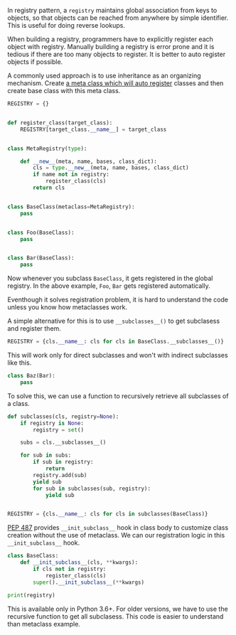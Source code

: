 <!--
.. title: Auto Register Subclasses Without Metaclass in Python
.. slug: auto-register-subclasess-without-metaclass
.. date: 2017-06-10 15:30:27 UTC
.. tags: metaclass, design patterns, python, featured
.. category: programming, python
.. link:
.. description: How to auto register subclasses without using metaclasses
.. type: text
-->

In registry pattern, a `registry` maintains global association from keys to objects, so that objects can be reached from anywhere by simple identifier. This is useful for doing reverse lookups.

When building a registry, programmers have to explicitly register each object with registry. Manually building a registry is error prone and it is tedious if there are too many objects to register. It is better to auto register objects if possible.

A commonly used approach is to use inheritance as an organizing mechanism. Create [a meta class which will auto register](https://python-3-patterns-idioms-test.readthedocs.io/en/latest/Metaprogramming.html#example-self-registration-of-subclasses) classes and then create base class with this meta class.

```python
REGISTRY = {}


def register_class(target_class):
    REGISTRY[target_class.__name__] = target_class


class MetaRegistry(type):

    def __new__(meta, name, bases, class_dict):
        cls = type.__new__(meta, name, bases, class_dict)
        if name not in registry:
            register_class(cls)
        return cls


class BaseClass(metaclass=MetaRegistry):
    pass


class Foo(BaseClass):
    pass


class Bar(BaseClass):
    pass
```

Now whenever you subclass `BaseClass`, it gets registered in the global registry. In the above example, `Foo`, `Bar` gets registered automatically.

Eventhough it solves registration problem, it is hard to understand the code unless you know how metaclasses work.

A simple alternative for this is to use `__subclasses__()` to get subclasess and register them.

```python
REGISTRY = {cls.__name__: cls for cls in BaseClass.__subclasses__()}
```

This will work only for direct subclasses and won't with indirect subclasses like this.

```python
class Baz(Bar):
    pass
```

To solve this, we can use a function to recursively retrieve all subclasses of a class.

```python
def subclasses(cls, registry=None):
    if registry is None:
        registry = set()

    subs = cls.__subclasses__()

    for sub in subs:
        if sub in registry:
            return
        registry.add(sub)
        yield sub
        for sub in subclasses(sub, registry):
            yield sub


REGISTRY = {cls.__name__: cls for cls in subclasses(BaseClass)}
```

[PEP 487](https://www.python.org/dev/peps/pep-0487/) provides `__init_subclass__` hook in class body  to customize class creation without the use of metaclass. We can our registration logic in this `__init_subclass__` hook.

```python
class BaseClass:
    def __init_subclass__(cls, **kwargs):
        if cls not in registry:
            register_class(cls)
        super().__init_subclass__(**kwargs)

print(registry)
```

This is available only in Python 3.6+. For older versions, we have to use the recursive function to get all subclasess. This code is easier to understand than metaclass example.
